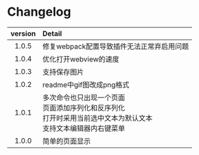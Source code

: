 # Changelog
| version | Detail                                                                                                                  |
| :-----: | :---------------------------------------------------------------------------------------------------------------------- |
|  1.0.5  | 修复webpack配置导致插件无法正常弃启用问题                                                                               |
|  1.0.4  | 优化打开webview的速度                                                                                                   |
|  1.0.3  | 支持保存图片                                                                                                            |
|  1.0.2  | readme中gif图改成png格式                                                                                                |
|  1.0.1  | 多次命令也只出现一个页面<br/>页面添加序列化和反序列化<br/>打开时采用当前选中文本为默认文本<br/>支持文本编辑器内右键菜单 |
|  1.0.0  | 简单的页面显示                                                                                                          |